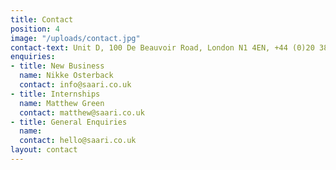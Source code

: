 ```yaml
---
title: Contact
position: 4
image: "/uploads/contact.jpg"
contact-text: Unit D, 100 De Beauvoir Road, London N1 4EN, +44 (0)20 3868 6443 hello@saari.io
enquiries:
- title: New Business
  name: Nikke Osterback
  contact: info@saari.co.uk
- title: Internships
  name: Matthew Green
  contact: matthew@saari.co.uk
- title: General Enquiries
  name: 
  contact: hello@saari.co.uk
layout: contact
---
```


